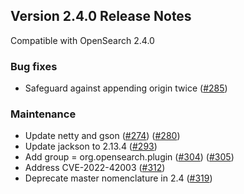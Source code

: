 ## Version 2.4.0 Release Notes

Compatible with OpenSearch 2.4.0

### Bug fixes
* Safeguard against appending origin twice ([#285](https://github.com/opensearch-project/performance-analyzer/pull/285))

### Maintenance
* Update netty and gson ([#274](https://github.com/opensearch-project/performance-analyzer/pull/274)) ([#280](https://github.com/opensearch-project/performance-analyzer/pull/280))
* Update jackson to 2.13.4 ([#293](https://github.com/opensearch-project/performance-analyzer/pull/293))
* Add group = org.opensearch.plugin ([#304](https://github.com/opensearch-project/performance-analyzer/pull/304)) ([#305](https://github.com/opensearch-project/performance-analyzer/pull/305))
* Address CVE-2022-42003 ([#312](https://github.com/opensearch-project/performance-analyzer/pull/312))
* Deprecate master nomenclature in 2.4 ([#319](https://github.com/opensearch-project/performance-analyzer/pull/319))
